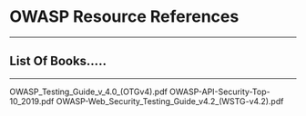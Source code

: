 # OWASP Resource References
---
## List Of Books.....
---
OWASP_Testing_Guide_v_4.0_(OTGv4).pdf
OWASP-API-Security-Top-10_2019.pdf
OWASP-Web_Security_Testing_Guide_v4.2_(WSTG-v4.2).pdf
